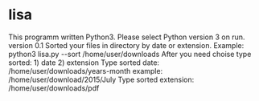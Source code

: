 # lisa
This programm written Python3. Please select Python version 3 on run.
version 0.1 
Sorted your files in directory by date or extension. 
Example: python3 lisa.py --sort /home/user/downloads 
After you need choise type sorted: 1) date 2) extension 
Type sorted date: /home/user/downloads/years-month example: /home/user/download/2015/July
Type sorted extension: /home/user/downloads/pdf

